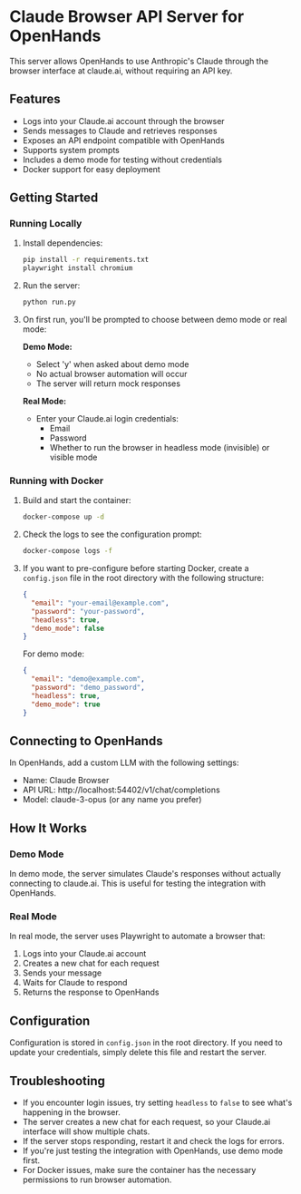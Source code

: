 # Claude Browser API Server for OpenHands

This server allows OpenHands to use Anthropic's Claude through the browser interface at claude.ai, without requiring an API key.

## Features

- Logs into your Claude.ai account through the browser
- Sends messages to Claude and retrieves responses
- Exposes an API endpoint compatible with OpenHands
- Supports system prompts
- Includes a demo mode for testing without credentials
- Docker support for easy deployment

## Getting Started

### Running Locally

1. Install dependencies:
   ```bash
   pip install -r requirements.txt
   playwright install chromium
   ```

2. Run the server:
   ```bash
   python run.py
   ```

3. On first run, you'll be prompted to choose between demo mode or real mode:
   
   **Demo Mode:**
   - Select 'y' when asked about demo mode
   - No actual browser automation will occur
   - The server will return mock responses
   
   **Real Mode:**
   - Enter your Claude.ai login credentials:
     - Email
     - Password
     - Whether to run the browser in headless mode (invisible) or visible mode

### Running with Docker

1. Build and start the container:
   ```bash
   docker-compose up -d
   ```

2. Check the logs to see the configuration prompt:
   ```bash
   docker-compose logs -f
   ```

3. If you want to pre-configure before starting Docker, create a `config.json` file in the root directory with the following structure:
   ```json
   {
     "email": "your-email@example.com",
     "password": "your-password",
     "headless": true,
     "demo_mode": false
   }
   ```
   
   For demo mode:
   ```json
   {
     "email": "demo@example.com",
     "password": "demo_password",
     "headless": true,
     "demo_mode": true
   }
   ```

## Connecting to OpenHands

In OpenHands, add a custom LLM with the following settings:
- Name: Claude Browser
- API URL: http://localhost:54402/v1/chat/completions
- Model: claude-3-opus (or any name you prefer)

## How It Works

### Demo Mode
In demo mode, the server simulates Claude's responses without actually connecting to claude.ai. This is useful for testing the integration with OpenHands.

### Real Mode
In real mode, the server uses Playwright to automate a browser that:
1. Logs into your Claude.ai account
2. Creates a new chat for each request
3. Sends your message
4. Waits for Claude to respond
5. Returns the response to OpenHands

## Configuration

Configuration is stored in `config.json` in the root directory. If you need to update your credentials, simply delete this file and restart the server.

## Troubleshooting

- If you encounter login issues, try setting `headless` to `false` to see what's happening in the browser.
- The server creates a new chat for each request, so your Claude.ai interface will show multiple chats.
- If the server stops responding, restart it and check the logs for errors.
- If you're just testing the integration with OpenHands, use demo mode first.
- For Docker issues, make sure the container has the necessary permissions to run browser automation.